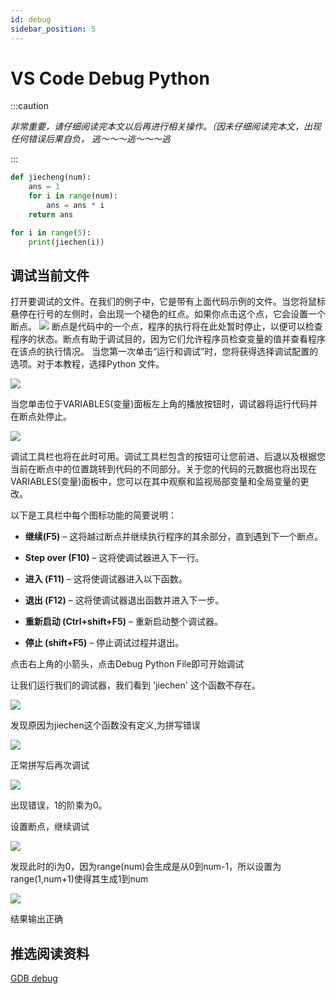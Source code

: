 ```yaml
---
id: debug
sidebar_position: 5
---
```


# VS Code Debug Python

:::caution

*非常重要，请仔细阅读完本文以后再进行相关操作。（因未仔细阅读完本文，出现任何错误后果自负， 逃～～～逃～～～逃*

:::

```python
def jiecheng(num):
    ans = 1
    for i in range(num):
        ans = ans * i
    return ans

for i in range(5):
    print(jiechen(i))
```
## 调试当前文件

打开要调试的文件。在我们的例子中，它是带有上面代码示例的文件。当您将鼠标悬停在行号的左侧时，会出现一个褪色的红点。如果你点击这个点，它会设置一个断点。
![](./img/debuging.png)
断点是代码中的一个点，程序的执行将在此处暂时停止，以便可以检查程序的状态。断点有助于调试目的，因为它们允许程序员检查变量的值并查看程序在该点的执行情况。
当您第一次单击“运行和调试”时，您将获得选择调试配置的选项。对于本教程，选择Python 文件。

![](./img/debug3.png)

当您单击位于VARIABLES(变量)面板左上角的播放按钮时，调试器将运行代码并在断点处停止。

![](./img/debug2.png)

调试工具栏也将在此时可用。调试工具栏包含的按钮可让您前进、后退以及根据您当前在断点中的位置跳转到代码的不同部分。关于您的代码的元数据也将出现在VARIABLES(变量)面板中，您可以在其中观察和监视局部变量和全局变量的更改。

以下是工具栏中每个图标功能的简要说明：

* __继续(F5)__ – 这将越过断点并继续执行程序的其余部分，直到遇到下一个断点。

* __Step over (F10)__ – 这将使调试器进入下一行。

* __进入 (F11)__ – 这将使调试器进入以下函数。

* __退出 (F12)__ – 这将使调试器退出函数并进入下一步。

* __重新启动 (Ctrl+shift+F5)__ – 重新启动整个调试器。

* __停止 (shift+F5)__ – 停止调试过程并退出。

点击右上角的小箭头，点击Debug Python File即可开始调试

让我们运行我们的调试器，我们看到 'jiechen' 这个函数不存在。

![](./img/debug4.png)

发现原因为jiechen这个函数没有定义,为拼写错误

![](./img/debug5.png)

正常拼写后再次调试

![](./img/debug6.png)

出现错误，1的阶乘为0。

设置断点，继续调试

![](./img/debug7.png)

发现此时的i为0，因为range(num)会生成是从0到num-1，所以设置为range(1,num+1)使得其生成1到num

![](./img/debug8.png)

结果输出正确

## 推选阅读资料
[GDB debug](https://heather.cs.ucdavis.edu/~matloff/UnixAndC/CLanguage/Debug.html)
